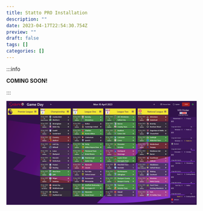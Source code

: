 ```yaml
---
title: Statto PRO Installation
description: ""
date: 2023-04-17T22:54:30.754Z
preview: ""
draft: false
tags: []
categories: []
---
```


:::info

**COMING SOON!**

:::

![Statto](./assets/10-04-2023.png)